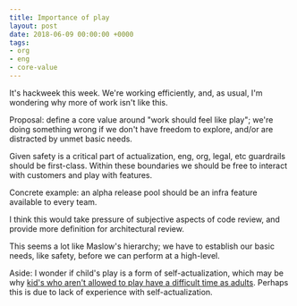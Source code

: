 ```yaml
---
title: Importance of play
layout: post
date: 2018-06-09 00:00:00 +0000
tags:
- org
- eng
- core-value
---
```

It's hackweek this week. We're working efficiently, and, as usual, I'm wondering why more of work isn't like this.

Proposal: define a core value around "work should feel like play"; we're doing something wrong if we don't have freedom to explore, and/or are distracted by unmet basic needs.

Given safety is a critical part of actualization, eng, org, legal, etc guardrails should be first-class. Within these boundaries we should be free to interact with customers and play with features.

Concrete example: an alpha release pool should be an infra feature available to every team.

I think this would take pressure of subjective aspects of code review, and provide more definition for architectural review.

This seems a lot like Maslow's hierarchy; we have to establish our basic needs, like safety, before we can perform at a high-level.

Aside: I wonder if child's play is a form of self-actualization, which may be why [kid's who aren't allowed to play have a difficult time as adults](https://www.theatlantic.com/health/archive/2011/10/all-work-and-no-play-why-your-kids-are-more-anxious-depressed/246422/ "Atlantic article on research regarding free play"). Perhaps this is due to lack of experience with self-actualization.